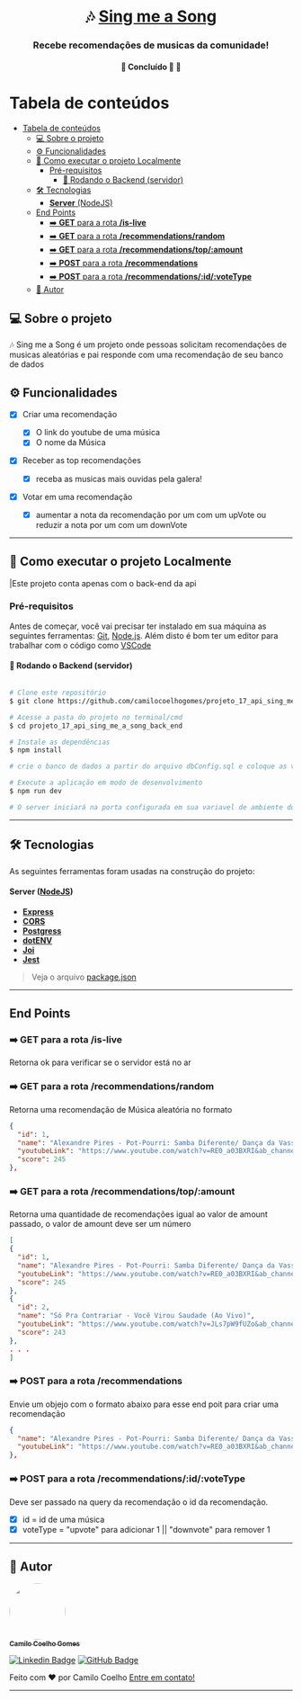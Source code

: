 <h1 align="center">
     🎶 <a href="#" alt="sing me a song api"> Sing me a Song </a>
</h1>

<h3 align="center">
  Recebe recomendações de musicas da comunidade!
</h3>

<h4 align="center">
	🚧   Concluído 🚀 🚧
</h4>

# Tabela de conteúdos

<!--ts-->

- [Tabela de conteúdos](#tabela-de-conteúdos)
  - [💻 Sobre o projeto](#-sobre-o-projeto)
  - [⚙️ Funcionalidades](#️-funcionalidades)
  - [🚀 Como executar o projeto Localmente](#-como-executar-o-projeto-localmente)
    - [Pré-requisitos](#pré-requisitos)
      - [🎲 Rodando o Backend (servidor)](#-rodando-o-backend-servidor)
  - [🛠 Tecnologias](#-tecnologias)
      - [**Server** (NodeJS)](#server-nodejs)
  - [End Points](#end-points)
    - [➡️ **GET** para a rota **/is-live**](#️-get-para-a-rota-is-live)
    - [➡️ **GET** para a rota **/recommendations/random**](#️-get-para-a-rota-recommendationsrandom)
    - [➡️ **GET** para a rota **/recommendations/top/:amount**](#️-get-para-a-rota-recommendationstopamount)
    - [➡️ **POST** para a rota **/recommendations**](#️-post-para-a-rota-recommendations)
    - [➡️ **POST** para a rota **/recommendations/:id/:voteType**](#️-post-para-a-rota-recommendationsidvotetype)
  - [🦸 Autor](#-autor)
<!--te-->

## 💻 Sobre o projeto

🎶 Sing me a Song é um projeto onde pessoas solicitam recomendações de musicas aleatórias e pai responde com uma recomendação de seu banco de dados


## ⚙️ Funcionalidades

- [x] Criar uma recomendação

  - [x] O link do youtube de uma música
  - [x] O nome da Música

- [x] Receber as top recomendações
  - [x] receba as musicas mais ouvidas pela galera!


- [x] Votar em uma recomendação
  - [x] aumentar a nota da recomendação por um com um upVote ou reduzir a nota por um com um downVote


---

## 🚀 Como executar o projeto Localmente

|Este projeto conta apenas com o back-end da api


### Pré-requisitos

Antes de começar, você vai precisar ter instalado em sua máquina as seguintes ferramentas:
[Git](https://git-scm.com), [Node.js](https://nodejs.org/en/).
Além disto é bom ter um editor para trabalhar com o código como [VSCode](https://code.visualstudio.com/)

#### 🎲 Rodando o Backend (servidor)

```bash

# Clone este repositório
$ git clone https://github.com/camilocoelhogomes/projeto_17_api_sing_me_a_song_back_end.git

# Acesse a pasta do projeto no terminal/cmd
$ cd projeto_17_api_sing_me_a_song_back_end

# Instale as dependências
$ npm install

# crie o banco de dados a partir do arquivo dbConfig.sql e coloque as variavies de ambiente conforme o .env.example e crie um arquivo .env.dev baseado nele

# Execute a aplicação em modo de desenvolvimento
$ npm run dev

# O server iniciará na porta configurada em sua variavel de ambiente do .env.test
```

---

## 🛠 Tecnologias

As seguintes ferramentas foram usadas na construção do projeto:

#### **Server** ([NodeJS](https://nodejs.org/en/))
- **[Express](https://expressjs.com/)**
- **[CORS](https://expressjs.com/en/resources/middleware/cors.html)**
- **[Postgress](https://github.com/postgres/postgres)**
- **[dotENV](https://github.com/motdotla/dotenv)**
- **[Joi](https://github.com/hapijs/joi)**
- **[Jest](https://github.com/facebook/jest)**

> Veja o arquivo [package.json](https://github.com/camilocoelhogomes/projeto_17_api_sing_me_a_song_back_end/blob/main/package.json)

---
## End Points

### ➡️ **GET** para a rota **/is-live**

Retorna ok para verificar se o servidor está no ar

### ➡️ **GET** para a rota **/recommendations/random**

Retorna uma recomendação de Música aleatória no formato

```Json
{
  "id": 1,
  "name": "Alexandre Pires - Pot-Pourri: Samba Diferente/ Dança da Vassoura",
  "youtubeLink": "https://www.youtube.com/watch?v=RE0_a03BXRI&ab_channel=AlexandrePires",
  "score": 245
},
```

### ➡️ **GET** para a rota **/recommendations/top/:amount**

Retorna uma quantidade de recomendações igual ao valor de amount passado, o valor de amount deve ser um número
```Json
[
{
  "id": 1,
  "name": "Alexandre Pires - Pot-Pourri: Samba Diferente/ Dança da Vassoura",
  "youtubeLink": "https://www.youtube.com/watch?v=RE0_a03BXRI&ab_channel=AlexandrePires",
  "score": 245
},
{
  "id": 2,
  "name": "Só Pra Contrariar - Você Virou Saudade (Ao Vivo)",
  "youtubeLink": "https://www.youtube.com/watch?v=JLs7pW9fUZo&ab_channel=SoPraContrariarVEVO",
  "score": 243
},
. . .
]
```

### ➡️ **POST** para a rota **/recommendations**

Envie um objejo com o formato abaixo para esse end poit para criar uma recomendação

```Json
{
  "name": "Alexandre Pires - Pot-Pourri: Samba Diferente/ Dança da Vassoura",
  "youtubeLink": "https://www.youtube.com/watch?v=RE0_a03BXRI&ab_channel=AlexandrePires"
},
```

### ➡️ **POST** para a rota **/recommendations/:id/:voteType**

Deve ser passado na query da recomendação o id da recomendação.

- [x] id = id de uma música
- [x] voteType = "upvote" para adicionar 1 || "downvote" para remover 1

---
## 🦸 Autor

<a href="https://blog.rocketseat.com.br/author/thiago/">
 <img style="border-radius: 50%;" src="https://avatars.githubusercontent.com/u/43358210?v=4" width="100px;" alt=""/>
 <br />
 <sub><b>Camilo Coelho Gomes</b></sub></a> 
 <br />

[![Linkedin Badge](https://img.shields.io/badge/LinkedIn-0077B5?style=for-the-badge&logo=linkedin&logoColor=white)](https://www.linkedin.com/in/camilocoelhogomes/)
[![GitHub Badge](https://img.shields.io/badge/GitHub-100000?style=for-the-badge&logo=github&logoColor=white)](https://github.com/camilocoelhogomes/)

Feito com ❤️ por Camilo Coelho [Entre em contato!](https://www.linkedin.com/in/camilocoelhogomes/)

---

